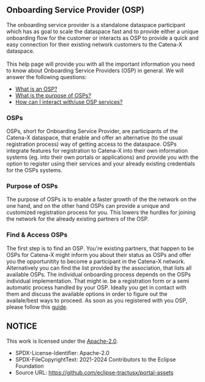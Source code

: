 ## Onboarding Service Provider (OSP)

The onboarding service provider is a standalone dataspace participant which has as goal to scale the dataspace fast and to provide either a unique onboarding flow for the customer or interacts as OSP to provide a quick and easy connection for their existing network customers to the Catena-X dataspace.
<br>
<br>
This help page will provide you with all the important information you need to know about Onboarding Service Providers (OSP) in general. We will answer the following questions:

- [What is an OSP?](#osps)
- [What is the purpose of OSPs?](#purpose-of-osps)
- [How can I interact with/use OSP services?](#access-osps)

### OSPs

OSPs, short for Onboarding Service Provider, are participants of the Catena-X dataspace, that enable and offer an alternative (to the usual registration process) way of getting access to the dataspace. OSPs integrate features for registration to Catena-X into their own information systems (eg. into their own portals or applications) and provide you with the option to register using their services and your already existing credentials for the OSPs systems.

### Purpose of OSPs

The purpose of OSPs is to enable a faster growth of the the network on the one hand, and on the other hand OSPs can provide a unique and customized registration process for you. This lowers the hurdles for joining the network for the already existing partners of the OSP.

### Find & Access OSPs

The first step is to find an OSP. You're existing partners, that happen to be OSPs for Catena-X might inform you about their status as OSPs and offer you the opportunitity to become a participant in the Catena-X network. Alternatively you can find the list provided by the association, that lists all available OSPs. The individual onboarding process depends on the OSPs individual implementation. That might ie. be a registration form or a semi automatic process handled by your OSP. Ideally you get in contact with them and discuss the available options in order to figure out the availale/best ways to proceed.
As soon as you registered with you OSP, please follow this [guide](docs/user/01.%20Onboarding/OSPDrivenOnboarding.md).

## NOTICE

This work is licensed under the [Apache-2.0](https://www.apache.org/licenses/LICENSE-2.0).

- SPDX-License-Identifier: Apache-2.0
- SPDX-FileCopyrightText: 2021-2024 Contributors to the Eclipse Foundation
- Source URL: https://github.com/eclipse-tractusx/portal-assets
